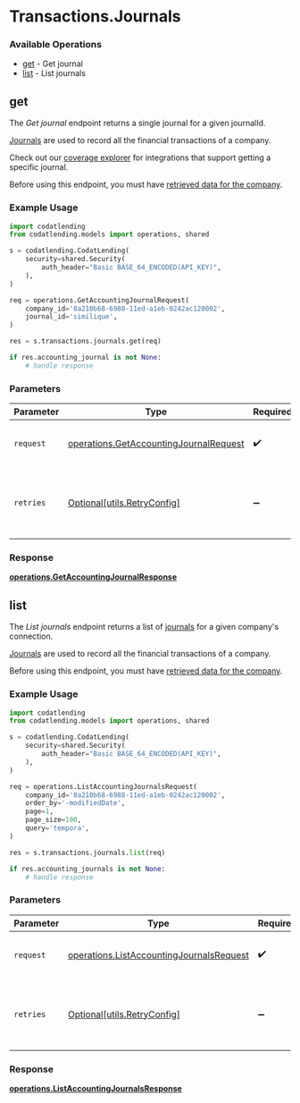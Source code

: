 # Transactions.Journals

### Available Operations

* [get](#get) - Get journal
* [list](#list) - List journals

## get

The *Get journal* endpoint returns a single journal for a given journalId.

[Journals](https://docs.codat.io/accounting-api#/schemas/Journal) are used to record all the financial transactions of a company.

Check out our [coverage explorer](https://knowledge.codat.io/supported-features/accounting?view=tab-by-data-type&dataType=journals) for integrations that support getting a specific journal.

Before using this endpoint, you must have [retrieved data for the company](https://docs.codat.io/lending-api#/operations/refresh-company-data).


### Example Usage

```python
import codatlending
from codatlending.models import operations, shared

s = codatlending.CodatLending(
    security=shared.Security(
        auth_header="Basic BASE_64_ENCODED(API_KEY)",
    ),
)

req = operations.GetAccountingJournalRequest(
    company_id='8a210b68-6988-11ed-a1eb-0242ac120002',
    journal_id='similique',
)

res = s.transactions.journals.get(req)

if res.accounting_journal is not None:
    # handle response
```

### Parameters

| Parameter                                                                                        | Type                                                                                             | Required                                                                                         | Description                                                                                      |
| ------------------------------------------------------------------------------------------------ | ------------------------------------------------------------------------------------------------ | ------------------------------------------------------------------------------------------------ | ------------------------------------------------------------------------------------------------ |
| `request`                                                                                        | [operations.GetAccountingJournalRequest](../../models/operations/getaccountingjournalrequest.md) | :heavy_check_mark:                                                                               | The request object to use for the request.                                                       |
| `retries`                                                                                        | [Optional[utils.RetryConfig]](../../models/utils/retryconfig.md)                                 | :heavy_minus_sign:                                                                               | Configuration to override the default retry behavior of the client.                              |


### Response

**[operations.GetAccountingJournalResponse](../../models/operations/getaccountingjournalresponse.md)**


## list

The *List journals* endpoint returns a list of [journals](https://docs.codat.io/accounting-api#/schemas/Journal) for a given company's connection.

[Journals](https://docs.codat.io/accounting-api#/schemas/Journal) are used to record all the financial transactions of a company.

Before using this endpoint, you must have [retrieved data for the company](https://docs.codat.io/lending-api#/operations/refresh-company-data).
    

### Example Usage

```python
import codatlending
from codatlending.models import operations, shared

s = codatlending.CodatLending(
    security=shared.Security(
        auth_header="Basic BASE_64_ENCODED(API_KEY)",
    ),
)

req = operations.ListAccountingJournalsRequest(
    company_id='8a210b68-6988-11ed-a1eb-0242ac120002',
    order_by='-modifiedDate',
    page=1,
    page_size=100,
    query='tempora',
)

res = s.transactions.journals.list(req)

if res.accounting_journals is not None:
    # handle response
```

### Parameters

| Parameter                                                                                            | Type                                                                                                 | Required                                                                                             | Description                                                                                          |
| ---------------------------------------------------------------------------------------------------- | ---------------------------------------------------------------------------------------------------- | ---------------------------------------------------------------------------------------------------- | ---------------------------------------------------------------------------------------------------- |
| `request`                                                                                            | [operations.ListAccountingJournalsRequest](../../models/operations/listaccountingjournalsrequest.md) | :heavy_check_mark:                                                                                   | The request object to use for the request.                                                           |
| `retries`                                                                                            | [Optional[utils.RetryConfig]](../../models/utils/retryconfig.md)                                     | :heavy_minus_sign:                                                                                   | Configuration to override the default retry behavior of the client.                                  |


### Response

**[operations.ListAccountingJournalsResponse](../../models/operations/listaccountingjournalsresponse.md)**


